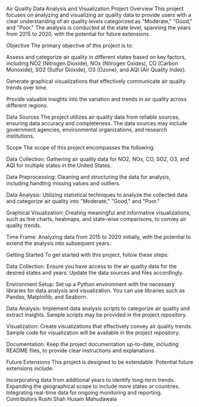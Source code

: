 Air Quality Data Analysis and Visualization
Project Overview
This project focuses on analyzing and visualizing air quality data to provide users with a clear understanding of air quality levels categorized as "Moderate," "Good," and "Poor." The analysis is conducted at the state level, spanning the years from 2015 to 2020, with the potential for future extensions.

Objective
The primary objective of this project is to:

Assess and categorize air quality in different states based on key factors, including NO2 (Nitrogen Dioxide), NOx (Nitrogen Oxides), CO (Carbon Monoxide), SO2 (Sulfur Dioxide), O3 (Ozone), and AQI (Air Quality Index).

Generate graphical visualizations that effectively communicate air quality trends over time.

Provide valuable insights into the variation and trends in air quality across different regions.

Data Sources
The project utilizes air quality data from reliable sources, ensuring data accuracy and completeness. The data sources may include government agencies, environmental organizations, and research institutions.

Scope
The scope of this project encompasses the following:

Data Collection: Gathering air quality data for NO2, NOx, CO, SO2, O3, and AQI for multiple states in the United States.

Data Preprocessing: Cleaning and structuring the data for analysis, including handling missing values and outliers.

Data Analysis: Utilizing statistical techniques to analyze the collected data and categorize air quality into "Moderate," "Good," and "Poor."

Graphical Visualization: Creating meaningful and informative visualizations, such as line charts, heatmaps, and state-wise comparisons, to convey air quality trends.

Time Frame: Analyzing data from 2015 to 2020 initially, with the potential to extend the analysis into subsequent years.

Getting Started
To get started with this project, follow these steps:

Data Collection: Ensure you have access to the air quality data for the desired states and years. Update the data sources and files accordingly.

Environment Setup: Set up a Python environment with the necessary libraries for data analysis and visualization. You can use libraries such as Pandas, Matplotlib, and Seaborn.

Data Analysis: Implement data analysis scripts to categorize air quality and extract insights. Sample scripts may be provided in the project repository.

Visualization: Create visualizations that effectively convey air quality trends. Sample code for visualization will be available in the project repository.

Documentation: Keep the project documentation up-to-date, including README files, to provide clear instructions and explanations.

Future Extensions
This project is designed to be extendable. Potential future extensions include:

Incorporating data from additional years to identify long-term trends.
Expanding the geographical scope to include more states or countries.
Integrating real-time data for ongoing monitoring and reporting.
Contributors
Rushi Shah
Husain Mahudawala

